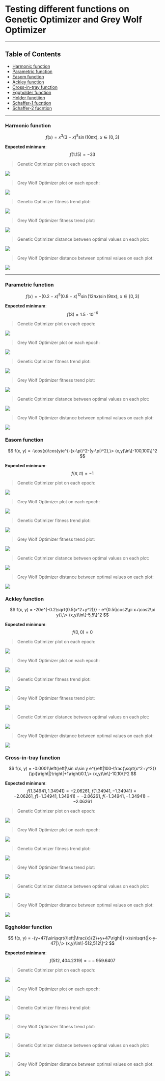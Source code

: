 # Testing different functions on Genetic Optimizer and Grey Wolf Optimizer

-----

## Table of Contents

- [Harmonic function](#Harmonic-function)
- [Parametric function](#Parametric-function)
- [Easom function](#Easom-function)
- [Ackley function](#Ackley-function)
- [Cross-in-tray function](#Cross-in-tray-function)
- [Eggholder function](#Eggholder-function)
- [Holder functiion](#Holder-function)
- [Schaffer-1 fucntion](#Schaffer-1-fucntion)
- [Schaffer-2 fucntion](#Schaffer-2-fucntion)  


-----


### Harmonic function

$$
f(x) = x^3(3-x)^5\sin(10\pi x),\> x\in[0,3]
$$

**Expected minimum**: $$f(1.15)=-33$$

> Genetic Optimizer plot on each epoch:

![](animated_HARMONIC_GO.gif) 

> Grey Wolf Optimizer plot on each epoch:

![](animated_HARMONIC_GWO.gif)

> Genetic Optimizer fitness trend plot:

![](fitness_trend_HARMONIC_GO.png)

> Grey Wolf Optimizer fitness trend plot:

![](fitness_trend_HARMONIC_GWO.png)

> Genetic Optimizer distance between optimal values on each plot:

![](distances_HARMONIC_GO.png)

> Grey Wolf Optimizer distance between optimal values on each plot:

![](distances_HARMONIC_GWO.png)

-----


### Parametric function

$$
f(x) = -(0.2-x)^5(0.8-x)^12\sin(12\pi x)\sin(9\pi x),\> x\in[0,3]
$$

**Expected minimum**: $$f(3)=1.5\cdot 10^{-6}$$

> Genetic Optimizer plot on each epoch:

![](animated_PARAMETRIC_GO.gif) 

> Grey Wolf Optimizer plot on each epoch:

![](animated_PARAMETRIC_GWO.gif)

> Genetic Optimizer fitness trend plot:

![](fitness_trend_PARAMETRIC_GO.png)

> Grey Wolf Optimizer fitness trend plot:

![](fitness_trend_PARAMETRIC_GWO.png)

> Genetic Optimizer distance between optimal values on each plot:

![](distances_PARAMETRIC_GO.png)

> Grey Wolf Optimizer distance between optimal values on each plot:

![](distances_PARAMETRIC_GWO.png)

### Easom function

$$
f(x, y) = -\cos(x)\cos(y)e^{-(x-\pi)^2-(y-\pi)^2},\> (x,y)\in\[-100,100\]^2
$$

**Expected minimum**: $$f(\pi,\pi)=-1$$

> Genetic Optimizer plot on each epoch:

![](animated_EASOM_GO.gif) 

> Grey Wolf Optimizer plot on each epoch:

![](animated_EASOM_GWO.gif)

> Genetic Optimizer fitness trend plot:

![](fitness_trend_EASOM_GO.png)

> Grey Wolf Optimizer fitness trend plot:

![](fitness_trend_EASOM_GWO.png)

> Genetic Optimizer distance between optimal values on each plot:

![](distances_EASOM_GO.png)

> Grey Wolf Optimizer distance between optimal values on each plot:

![](distances_EASOM_GWO.png)

### Ackley function

$$
f(x, y) = -20e^{-0.2\sqrt{0.5(x^2+y^2)}} - e^{0.5(\cos2\pi x+\cos2\pi y)},\> (x,y)\in\[-5,5\]^2
$$

**Expected minimum**: $$f(0,0)=0$$

> Genetic Optimizer plot on each epoch:

![](animated_ACKLEY_GO.gif) 

> Grey Wolf Optimizer plot on each epoch:

![](animated_ACKLEY_GWO.gif)

> Genetic Optimizer fitness trend plot:

![](fitness_trend_ACKLEY_GO.png)

> Grey Wolf Optimizer fitness trend plot:

![](fitness_trend_ACKLEY_GWO.png)

> Genetic Optimizer distance between optimal values on each plot:

![](distances_ACKLEY_GO.png)

> Grey Wolf Optimizer distance between optimal values on each plot:

![](distances_ACKLEY_GWO.png)

### Cross-in-tray function

$$
f(x, y) = -0.0001\left(\eft|\sin x\sin y e^{\eft|100-\frac{\sqrt{x^2+y^2}}{\pi}\right|}\right|+1\right)0.1,\> (x,y)\in\[-10,10\]^2
$$

**Expected minimum**: $$f(1.34941,1.34941)=−2.06261,\>f(1.34941,-1.34941)=−2.06261,\>f(-1.34941,1.34941)=−2.06261,\>f(-1.34941,-1.34941)=−2.06261$$

> Genetic Optimizer plot on each epoch:

![](animated_CROSS_IN_TRAY_GO.gif) 

> Grey Wolf Optimizer plot on each epoch:

![](animated_CROSS_IN_TRAY_GWO.gif)

> Genetic Optimizer fitness trend plot:

![](fitness_trend_CROSS_IN_TRAY_GO.png)

> Grey Wolf Optimizer fitness trend plot:

![](fitness_trend_CROSS_IN_TRAY_GWO.png)

> Genetic Optimizer distance between optimal values on each plot:

![](distances_CROSS_IN_TRAY_GO.png)

> Grey Wolf Optimizer distance between optimal values on each plot:

![](distances_CROSS_IN_TRAY_GWO.png)

### Eggholder function

$$
f(x, y) = -(y+47)\sin\sqrt{\left|\frac{x}{2}+y+47\right|}-x\sin\sqrt{|x-y-47|},\> (x,y)\in\[-512,512\]^2
$$

**Expected minimum**: $$f(512,404.2319)=−-959.6407$$

> Genetic Optimizer plot on each epoch:

![](animated_EGGHOLDER_GO.gif) 

> Grey Wolf Optimizer plot on each epoch:

![](animated_EGGHOLDER_GWO.gif)

> Genetic Optimizer fitness trend plot:

![](fitness_trend_EGGHOLDER_GO.png)

> Grey Wolf Optimizer fitness trend plot:

![](fitness_trend_EGGHOLDER_GWO.png)

> Genetic Optimizer distance between optimal values on each plot:

![](distances_EGGHOLDER_GO.png)

> Grey Wolf Optimizer distance between optimal values on each plot:

![](distances_EGGHOLDER_GWO.png)
